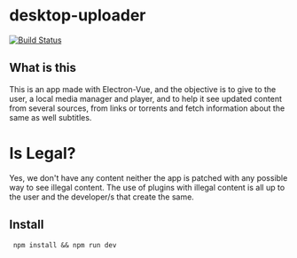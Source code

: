 # desktop-uploader

[![Build Status](https://travis-ci.com/DreaMovies/desktop-app.svg?branch=master)](https://travis-ci.com/DreaMovies/desktop-app)

## What is this
This is an app made with Electron-Vue, and the objective is to give to the user, a local media manager and player, and to help 
it see updated content from several sources, from links or torrents and fetch information about the same as well subtitles.

# Is Legal?
Yes, we don't have any content neither the app is patched with any possible way to see illegal content. The use of plugins with 
illegal content is all up to the user and the developer/s that create the same.

## Install
` npm install && npm run dev`